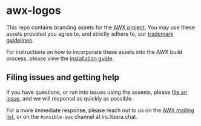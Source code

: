 # awx-logos

This repo contains branding assets for the [AWX project](https://github.com/ansible/awx). You may use these assets provided you agree to, and strictly adhere to, our [trademark guidelines](./TRADEMARKS.md). 

For instructions on how to incorporate these assets into the AWX build process, please view the [installation guide](https://github.com/ansible/awx/blob/devel/INSTALL.md).

## Filing issues and getting help

If you have questions, or run into issues using the assests, please [file an issue](https://github.com/ansible/awx-logos/issues), and we will responsd as quickly as possible.

For a more immediate response, please reach out to us on the [AWX mailing list](https://groups.google.com/forum/#!forum/awx-project), or on the `#ansible-awx` channel at irc.libera.chat.
